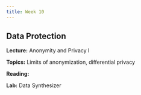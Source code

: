 ```yaml
---
title: Week 10
---
```


## Data Protection

**Lecture:** Anonymity and Privacy I

<!--- * DS-UA 202: [differential privacy slides](../../../assets/9_Privacy_202_2023.pdf) * DS-GA 1017: [differential privacy slides](../../../assets/10_11_Privacy_1017.pdf)  -->
 
**Topics:** Limits of anonymization, differential privacy

**Reading:**  
<!--- [Data Protection](../../../assets/protection_reader_2024.pdf)  -->

**Lab:** Data Synthesizer

<!---  * DS-UA 202: [Colab Notebook](https://drive.google.com/file/d/1MaZ4pc_M3MuA-u35QAWIv5J21iMuZyUx/view?usp=sharing) * DS-GA 1017: [Colab Notebook](https://drive.google.com/file/d/1E_L9CieSxmB3t9mdtjkhCiPojZ2KDZwv/view?usp=sharing) -->
